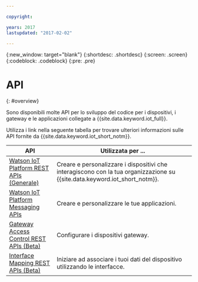 ```yaml
---

copyright:

years: 2017
lastupdated: "2017-02-02"

---
```


{:new_window: target="blank"}
{:shortdesc: .shortdesc}
{:screen: .screen}
{:codeblock: .codeblock}
{:pre: .pre}


# API
{: #overview}

Sono disponibili molte API per lo sviluppo del codice per i dispositivi, i gateway e le applicazioni collegate a {{site.data.keyword.iot_full}}.

Utilizza i link nella seguente tabella per trovare ulteriori informazioni sulle API fornite da {{site.data.keyword.iot_short_notm}}.

API                     | Utilizzata per ...       
------------- | ------------- 
[Watson IoT Platform REST APIs (Generale)](https://docs.internetofthings.ibmcloud.com/swagger/v0002.html)  |  Creare e personalizzare i dispositivi che interagiscono con la tua organizzazione su {{site.data.keyword.iot_short_notm}}. 
[Watson IoT Platform Messaging APIs](https://docs.internetofthings.ibmcloud.com/swagger/http-messaging.html)   | Creare e personalizzare le tue applicazioni.   
[Gateway Access Control REST APIs (Beta)](https://docs.internetofthings.ibmcloud.com/swagger/limited-gateway.html)   | Configurare i dispositivi gateway. 
[Interface Mapping REST APIs (Beta)](https://docs.internetofthings.ibmcloud.com/swagger/info-mgmt-beta.html)   |   Iniziare ad associare i tuoi dati del dispositivo utilizzando le interfacce.
